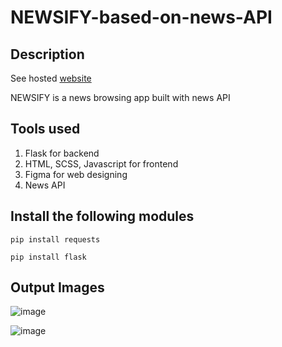 # NEWSIFY-based-on-news-API

## Description
See hosted [website](https://newsify-uixw.onrender.com/)

NEWSIFY is a news browsing app built with news API

## Tools used
1. Flask for backend
2. HTML, SCSS, Javascript for frontend
3. Figma for web designing
4. News API

## Install the following modules
```
pip install requests
```
```
pip install flask
```

## Output Images
![image](https://user-images.githubusercontent.com/77882744/183293668-a686b024-38da-4cff-8535-d43af723e171.png)

![image](https://user-images.githubusercontent.com/77882744/183293695-38918b80-7516-45bc-94b6-5d5936d2a440.png)


